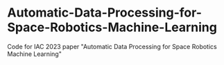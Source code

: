# Automatic-Data-Processing-for-Space-Robotics-Machine-Learning
Code for IAC 2023 paper "Automatic Data Processing for Space Robotics Machine Learning"
